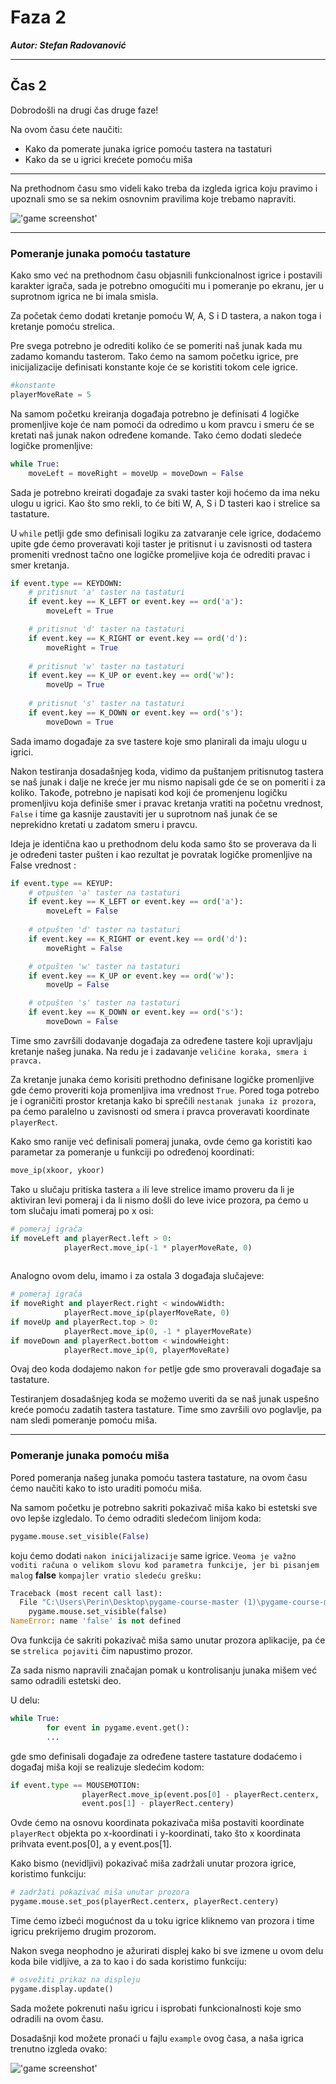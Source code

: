 # Faza 2

***Autor: Stefan Radovanović***

---

## Čas 2

Dobrodošli na drugi čas druge faze!

Na ovom času ćete naučiti:

- Kako da pomerate junaka igrice pomoću tastera na tastaturi
- Kako da se u igrici krećete pomoću miša

---

Na prethodnom času smo videli kako treba da izgleda igrica koju pravimo i upoznali smo se sa nekim osnovnim pravilima koje trebamo napraviti.

!['game screenshot'](./images/screen_game_1.png)

---

### Pomeranje junaka pomoću tastature

Kako smo već na prethodnom času objasnili funkcionalnost igrice i postavili karakter igrača, sada je potrebno omogućiti mu i pomeranje po ekranu, jer u suprotnom igrica ne bi imala smisla.

Za početak ćemo dodati kretanje pomoću W, A, S i D tastera, a nakon toga i kretanje pomoću strelica.

Pre svega potrebno je odrediti koliko će se pomeriti naš junak kada mu zadamo komandu tasterom. Tako ćemo na samom početku igrice, pre inicijalizacije definisati konstante koje će se koristiti tokom cele igrice.

```python
#konstante
playerMoveRate = 5
```

Na samom početku kreiranja događaja potrebno je definisati 4 logičke promenljive koje će nam pomoći da odredimo u kom pravcu i smeru će se kretati naš junak nakon određene komande.
Tako ćemo dodati sledeće logičke promenljive:

```python
while True:
    moveLeft = moveRight = moveUp = moveDown = False
```
Sada je potrebno kreirati događaje za svaki taster koji hoćemo da ima neku ulogu u igrici. Kao što smo rekli, to će biti W, A, S i D tasteri kao i strelice sa tastature.

U `while` petlji gde smo definisali logiku za zatvaranje cele igrice, dodaćemo upite gde ćemo proveravati koji taster je pritisnut i u zavisnosti od tastera promeniti vrednost tačno one logičke promeljive koja će odrediti pravac i smer kretanja.

```python
if event.type == KEYDOWN:
    # pritisnut 'a' taster na tastaturi 
    if event.key == K_LEFT or event.key == ord('a'):
        moveLeft = True

    # pritisnut 'd' taster na tastaturi
    if event.key == K_RIGHT or event.key == ord('d'):
        moveRight = True
    
    # pritisnut 'w' taster na tastaturi
    if event.key == K_UP or event.key == ord('w'):
        moveUp = True
    
    # pritisnut 's' taster na tastaturi
    if event.key == K_DOWN or event.key == ord('s'):
        moveDown = True
```

Sada imamo događaje za sve tastere koje smo planirali da imaju ulogu u igrici. 

Nakon testiranja dosadašnjeg koda, vidimo da puštanjem pritisnutog tastera se naš junak i dalje ne kreće jer mu nismo napisali gde će se on pomeriti i za koliko. Takođe, potrebno je napisati kod koji će promenjenu logičku promenljivu koja definiše smer i pravac kretanja vratiti na početnu vrednost, `False` i time ga kasnije zaustaviti jer u suprotnom naš junak će se neprekidno kretati u zadatom smeru i pravcu. 

Ideja je identična kao u prethodnom delu koda samo što se proverava da li je određeni taster pušten i kao rezultat je povratak logičke promenljive na False vrednost :

```python
if event.type == KEYUP:
    # otpušten 'a' taster na tastaturi
    if event.key == K_LEFT or event.key == ord('a'):
        moveLeft = False
    
    # otpušten 'd' taster na tastaturi
    if event.key == K_RIGHT or event.key == ord('d'):
        moveRight = False

    # otpušten 'w' taster na tastaturi
    if event.key == K_UP or event.key == ord('w'):
        moveUp = False

    # otpušten 's' taster na tastaturi
    if event.key == K_DOWN or event.key == ord('s'):
        moveDown = False
```

Time smo završili dodavanje događaja za određene tastere koji upravljaju kretanje našeg junaka. Na redu je i zadavanje `veličine koraka, smera i pravca.`

Za kretanje junaka ćemo korisiti prethodno definisane logičke promenljive gde ćemo proveriti koja promenljiva ima vrednost `True`. Pored toga potrebo je i ograničiti prostor kretanja kako bi sprečili `nestanak junaka iz prozora`, pa ćemo paralelno u zavisnosti od smera i pravca proveravati koordinate `playerRect`.

Kako smo ranije već definisali pomeraj junaka, ovde ćemo ga koristiti kao parametar za pomeranje u funkciji po određenoj koordinati:

```python
move_ip(xkoor, ykoor)
```

Tako u slučaju pritiska tastera `a` ili leve strelice imamo proveru da li je aktiviran levi pomeraj i da li nismo došli do leve ivice prozora, pa ćemo u tom slučaju imati pomeraj po x osi:

```python
# pomeraj igrača
if moveLeft and playerRect.left > 0:
            playerRect.move_ip(-1 * playerMoveRate, 0)
        
```

Analogno ovom delu, imamo i za ostala 3 događaja slučajeve:

```python
# pomeraj igrača
if moveRight and playerRect.right < windowWidth:
            playerRect.move_ip(playerMoveRate, 0)
if moveUp and playerRect.top > 0:
            playerRect.move_ip(0, -1 * playerMoveRate)
if moveDown and playerRect.bottom < windowHeight:
            playerRect.move_ip(0, playerMoveRate)
```
Ovaj deo koda dodajemo nakon `for` petlje gde smo proveravali događaje sa tastature.

Testiranjem dosadašnjeg koda se možemo uveriti da se naš junak uspešno kreće pomoću zadatih tastera tastature. Time smo završili ovo poglavlje, pa nam sledi pomeranje pomoću miša.


---

### Pomeranje junaka pomoću miša

Pored pomeranja našeg junaka pomoću tastera tastature, na ovom času ćemo naučiti kako to isto uraditi pomoću miša.

Na samom početku je potrebno sakriti pokazivač miša kako bi estetski sve ovo lepše izgledalo. To ćemo odraditi sledećom linijom koda:

```python
pygame.mouse.set_visible(False)
```

koju ćemo dodati `nakon inicijalizacije` same igrice. `Veoma je važno voditi računa o velikom slovu kod parametra funkcije, jer bi pisanjem malog`  **false** `kompajler vratio sledeću grešku:`

```python
Traceback (most recent call last):
  File "C:\Users\Perin\Desktop\pygame-course-master (1)\pygame-course-master\Faza 2\Cas 1\examples\class_1.py", line 28, in <module>
    pygame.mouse.set_visible(false)
NameError: name 'false' is not defined
``` 


Ova funkcija će sakriti pokazivač miša samo unutar prozora aplikacije, pa će se `strelica pojaviti` čim napustimo prozor.

Za sada nismo napravili značajan pomak u kontrolisanju junaka mišem već samo odradili estetski deo.

U delu:
```python
while True:
        for event in pygame.event.get():
        ...
```
gde smo definisali događaje za određene tastere tastature dodaćemo i događaj miša koji se realizuje sledećim kodom:

```python
if event.type == MOUSEMOTION:
                playerRect.move_ip(event.pos[0] - playerRect.centerx,
                event.pos[1] - playerRect.centery)
``` 

Ovde ćemo na osnovu koordinata pokazivača miša postaviti koordinate `playerRect` objekta po x-koordinati i y-koordinati, tako što x koordinata prihvata event.pos[0], a y event.pos[1].

Kako bismo (nevidljivi) pokazivač miša zadržali unutar prozora igrice, koristimo funkciju:

```python
# zadržati pokazivač miša unutar prozora
pygame.mouse.set_pos(playerRect.centerx, playerRect.centery)
```

Time ćemo izbeći mogućnost da u toku igrice kliknemo van prozora i time igricu prekrijemo drugim prozorom.

Nakon svega neophodno je ažurirati displej kako bi sve izmene u ovom delu koda bile vidljive, a za to kao i do sada koristimo funkciju:

```python
# osvežiti prikaz na displeju
pygame.display.update()
```

Sada možete pokrenuti našu igricu i isprobati funkcionalnosti koje smo odradili na ovom času.

Dosadašnji kod možete pronaći u fajlu `example` ovog časa, a naša igrica trenutno izgleda ovako:

!['game screenshot'](./images/after0202.jpg)